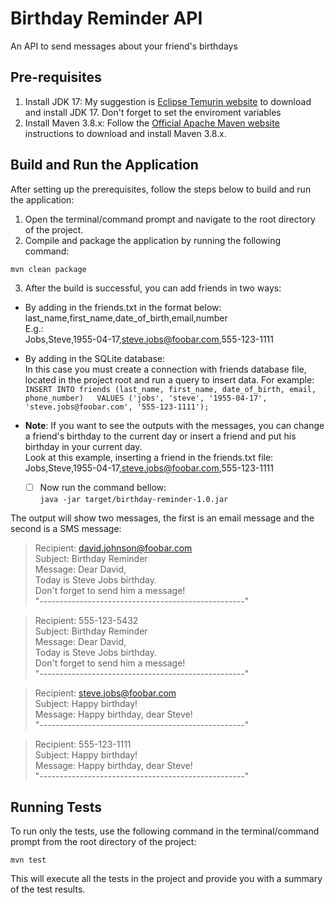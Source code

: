 
# Birthday Reminder API  
An API to send messages about your friend's birthdays  
  
## Pre-requisites  
1. Install JDK 17: My suggestion is [Eclipse Temurin website](https://adoptium.net/temurin/releases/) to download and install JDK 17. Don't forget to set the enviroment variables  
2. Install Maven 3.8.x: Follow the [Official Apache Maven website](https://maven.apache.org/install.html) instructions to download and install Maven 3.8.x.
  
## Build and Run the Application  
After setting up the prerequisites, follow the steps below to build and run the application:  
  
1. Open the terminal/command prompt and navigate to the root directory of the project.  
2. Compile and package the application by running the following command:  
  
`mvn clean package`  
  
3. After the build is successful, you can add friends in two ways:  
- By adding in the friends.txt in the format below:  
last_name,first_name,date_of_birth,email,number  
E.g.:  
Jobs,Steve,1955-04-17,steve.jobs@foobar.com,555-123-1111  
  
- By adding in the SQLite database:  
In this case you must create a connection with friends database file, located in the project root and run a query to insert data. For example:  
`INSERT INTO friends (last_name, first_name, date_of_birth, email, phone_number)  
VALUES ('jobs', 'steve', '1955-04-17', 'steve.jobs@foobar.com', '555-123-1111');`  
  
- **Note**: If you want to see the outputs with the messages, you can change a friend's birthday to the current day or insert a friend and put his birthday in your current day.  
Look at this example, inserting a friend in the friends.txt file:  
Jobs,Steve,1955-04-17,steve.jobs@foobar.com,555-123-1111  
  - [ ] Now run the command bellow:  
`java -jar target/birthday-reminder-1.0.jar`  
  
The output will show two messages, the first is an email message and the second is a SMS message:  

>Recipient: david.johnson@foobar.com  
Subject: Birthday Reminder  
Message: Dear David,  
Today is Steve Jobs birthday.  
Don't forget to send him a message!  
"---------------------------------------------------"

>Recipient: 555-123-5432  
Subject: Birthday Reminder  
Message: Dear David,  
Today is Steve Jobs birthday.  
Don't forget to send him a message!  
"---------------------------------------------------"

>Recipient: steve.jobs@foobar.com  
Subject: Happy birthday!  
Message: Happy birthday, dear Steve!  
"---------------------------------------------------"

>Recipient: 555-123-1111  
Subject: Happy birthday!  
Message: Happy birthday, dear Steve!  
"---------------------------------------------------"
  
## Running Tests  
To run only the tests, use the following command in the terminal/command prompt from the root directory of the project:  
  
`mvn test`  
  
This will execute all the tests in the project and provide you with a summary of the test results.
